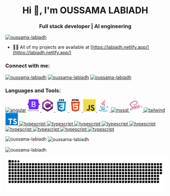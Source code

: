 <h1 align="center">Hi 👋, I'm OUSSAMA LABIADH</h1>
<h3 align="center">Full stack developer | AI engineering</h3>

<p align="left"> 

 </p>

<p align="left"> <a href="https://github.com/ryo-ma/github-profile-trophy"><img src="https://github-profile-trophy.vercel.app/?username=oussamalabiadh" alt="oussama-labiadh" /></a> </p>

- 👨‍💻 All of my projects are available at [https://labiadh.netlify.app/](https://labiadh.netlify.app/)

<h3 align="left">Connect with me:</h3>
<p align="left">
<a href="https://www.instagram.com/labiadhoussama/" target="blank"><img align="center" src="https://raw.githubusercontent.com/rahuldkjain/github-profile-readme-generator/master/src/images/icons/Social/instagram.svg" alt="oussama-labiadh" height="30" width="40" /></a>
<a href="https://www.linkedin.com/in/oussama-labiadh-3150771a4/" target="blank"><img align="center" src="https://raw.githubusercontent.com/rahuldkjain/github-profile-readme-generator/master/src/images/icons/Social/linked-in-alt.svg" alt="oussama-labiadh" height="30" width="40" /></a>
<a href="https://www.facebook.com/oussama.labiadh.58/" target="blank"><img align="center" src="https://raw.githubusercontent.com/rahuldkjain/github-profile-readme-generator/master/src/images/icons/Social/facebook.svg" alt="oussama-labiadh" height="30" width="40" /></a>
</p>

<h3 align="left">Languages and Tools:</h3>
<p align="left">
 <a href="https://angular.io" target="_blank" rel="noreferrer"> <img src="https://angular.io/assets/images/logos/angular/angular.svg" alt="angular" width="40" height="40"/></a>
  <a href="https://getbootstrap.com" target="_blank" rel="noreferrer"> <img src="https://raw.githubusercontent.com/devicons/devicon/master/icons/bootstrap/bootstrap-plain-wordmark.svg" alt="bootstrap" width="40" height="40"/> </a> 
  <a href="https://www.w3schools.com/cs/" target="_blank" rel="noreferrer"> <img src="https://raw.githubusercontent.com/devicons/devicon/master/icons/csharp/csharp-original.svg" alt="csharp" width="40" height="40"/> </a> 
  <a href="https://www.w3schools.com/css/" target="_blank" rel="noreferrer"> <img src="https://raw.githubusercontent.com/devicons/devicon/master/icons/css3/css3-original-wordmark.svg" alt="css3" width="40" height="40"/> </a> 
  <a href="https://www.w3.org/html/" target="_blank" rel="noreferrer"> <img src="https://raw.githubusercontent.com/devicons/devicon/master/icons/html5/html5-original-wordmark.svg" alt="html5" width="40" height="40"/> </a>
   <a href="https://developer.mozilla.org/en-US/docs/Web/JavaScript" target="_blank" rel="noreferrer"> <img src="https://raw.githubusercontent.com/devicons/devicon/master/icons/javascript/javascript-original.svg" alt="javascript" width="40" height="40"/> </a>
      <a href="https://developer.mozilla.org/en-US/docs/Web/JavaScript" target="_blank" rel="noreferrer"> <img src="https://raw.githubusercontent.com/devicons/devicon/master/icons/java/java-original.svg" alt="java" width="40" height="40"/> </a>
   <a href="https://www.microsoft.com/en-us/sql-server" target="_blank" rel="noreferrer"> <img src="https://www.svgrepo.com/show/303229/microsoft-sql-server-logo.svg" alt="mssql" width="40" height="40"/> </a>
    <a href="https://sass-lang.com" target="_blank" rel="noreferrer"> <img src="https://raw.githubusercontent.com/devicons/devicon/master/icons/sass/sass-original.svg" alt="sass" width="40" height="40"/> </a> 
    <a href="https://tailwindcss.com/" target="_blank" rel="noreferrer"> <img src="https://www.vectorlogo.zone/logos/tailwindcss/tailwindcss-icon.svg" alt="tailwind" width="40" height="40"/> </a> 
    <a href="https://www.typescriptlang.org/" target="_blank" rel="noreferrer"> <img src="https://raw.githubusercontent.com/devicons/devicon/master/icons/typescript/typescript-original.svg" alt="typescript" width="40" height="40"/> </a>
    <a href="https://www.typescriptlang.org/" target="_blank" rel="noreferrer"> <img src="https://camo.githubusercontent.com/d1652ce9d9e41d898ea03bd8772e8accb903947dc6bba2a410d76462f7d63d1b/68747470733a2f2f63646e2e6a7364656c6976722e6e65742f67682f64657669636f6e732f64657669636f6e2f69636f6e732f707974686f6e2f707974686f6e2d6f726967696e616c2e737667" alt="typescript" width="40" height="40"/> </a>
    <a href="https://www.typescriptlang.org/" target="_blank" rel="noreferrer"> <img src="" alt="typescript" width="40" height="40"/> </a>
    <a href="https://www.typescriptlang.org/" target="_blank" rel="noreferrer"> <img src="" alt="typescript" width="40" height="40"/> </a>
    <a href="https://www.typescriptlang.org/" target="_blank" rel="noreferrer"> <img src="" alt="typescript" width="40" height="40"/> </a>
    <a href="https://www.typescriptlang.org/" target="_blank" rel="noreferrer"> <img src="" alt="typescript" width="40" height="40"/> </a>
    <a href="https://www.typescriptlang.org/" target="_blank" rel="noreferrer"> <img src="" alt="typescript" width="40" height="40"/> </a>
    <a href="https://www.typescriptlang.org/" target="_blank" rel="noreferrer"> <img src="" alt="typescript" width="40" height="40"/> </a>
    <a href="https://www.typescriptlang.org/" target="_blank" rel="noreferrer"> <img src="" alt="typescript" width="40" height="40"/> </a>
    <a href="https://www.typescriptlang.org/" target="_blank" rel="noreferrer"> <img src="" alt="typescript" width="40" height="40"/> </a>
     </p>

<p><img align="left" src="https://github-readme-stats.vercel.app/api/top-langs?username=oussamalabiadh&show_icons=true&locale=en&layout=compact" alt="oussama-labiadh" /></p>

<p>&nbsp;<img align="center" src="https://github-readme-stats.vercel.app/api?username=oussamalabiadh&show_icons=true&locale=en" alt="oussama-labiadh" /></p>

<p><img align="center" src="https://github-readme-streak-stats.herokuapp.com/?user=oussamalabiadh&" alt="oussama-labiadh" /></p>
<img src="https://raw.githubusercontent.com/pythondeveloper6/pythondeveloper6/output/snake.svg" alt="Snake animation" />
